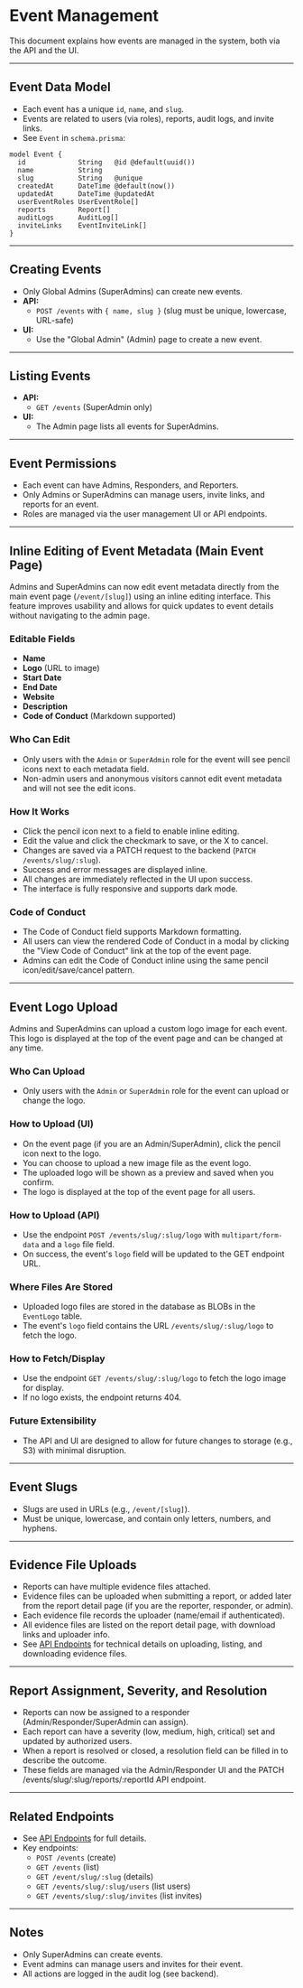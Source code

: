 # Event Management

This document explains how events are managed in the system, both via the API and the UI.

---

## Event Data Model
- Each event has a unique `id`, `name`, and `slug`.
- Events are related to users (via roles), reports, audit logs, and invite links.
- See `Event` in `schema.prisma`:

```prisma
model Event {
  id             String   @id @default(uuid())
  name           String
  slug           String   @unique
  createdAt      DateTime @default(now())
  updatedAt      DateTime @updatedAt
  userEventRoles UserEventRole[]
  reports        Report[]
  auditLogs      AuditLog[]
  inviteLinks    EventInviteLink[]
}
```

---

## Creating Events
- Only Global Admins (SuperAdmins) can create new events.
- **API:**
  - `POST /events` with `{ name, slug }` (slug must be unique, lowercase, URL-safe)
- **UI:**
  - Use the "Global Admin" (Admin) page to create a new event.

---

## Listing Events
- **API:**
  - `GET /events` (SuperAdmin only)
- **UI:**
  - The Admin page lists all events for SuperAdmins.

---

## Event Permissions
- Each event can have Admins, Responders, and Reporters.
- Only Admins or SuperAdmins can manage users, invite links, and reports for an event.
- Roles are managed via the user management UI or API endpoints.

---

## Inline Editing of Event Metadata (Main Event Page)

Admins and SuperAdmins can now edit event metadata directly from the main event page (`/event/[slug]`) using an inline editing interface. This feature improves usability and allows for quick updates to event details without navigating to the admin page.

### Editable Fields
- **Name**
- **Logo** (URL to image)
- **Start Date**
- **End Date**
- **Website**
- **Description**
- **Code of Conduct** (Markdown supported)

### Who Can Edit
- Only users with the `Admin` or `SuperAdmin` role for the event will see pencil icons next to each metadata field.
- Non-admin users and anonymous visitors cannot edit event metadata and will not see the edit icons.

### How It Works
- Click the pencil icon next to a field to enable inline editing.
- Edit the value and click the checkmark to save, or the X to cancel.
- Changes are saved via a PATCH request to the backend (`PATCH /events/slug/:slug`).
- Success and error messages are displayed inline.
- All changes are immediately reflected in the UI upon success.
- The interface is fully responsive and supports dark mode.

### Code of Conduct
- The Code of Conduct field supports Markdown formatting.
- All users can view the rendered Code of Conduct in a modal by clicking the "View Code of Conduct" link at the top of the event page.
- Admins can edit the Code of Conduct inline using the same pencil icon/edit/save/cancel pattern.

---

## Event Logo Upload

Admins and SuperAdmins can upload a custom logo image for each event. This logo is displayed at the top of the event page and can be changed at any time.

### Who Can Upload
- Only users with the `Admin` or `SuperAdmin` role for the event can upload or change the logo.

### How to Upload (UI)
- On the event page (if you are an Admin/SuperAdmin), click the pencil icon next to the logo.
- You can choose to upload a new image file as the event logo.
- The uploaded logo will be shown as a preview and saved when you confirm.
- The logo is displayed at the top of the event page for all users.

### How to Upload (API)
- Use the endpoint `POST /events/slug/:slug/logo` with `multipart/form-data` and a `logo` file field.
- On success, the event's `logo` field will be updated to the GET endpoint URL.

### Where Files Are Stored
- Uploaded logo files are stored in the database as BLOBs in the `EventLogo` table.
- The event's `logo` field contains the URL `/events/slug/:slug/logo` to fetch the logo.

### How to Fetch/Display
- Use the endpoint `GET /events/slug/:slug/logo` to fetch the logo image for display.
- If no logo exists, the endpoint returns 404.

### Future Extensibility
- The API and UI are designed to allow for future changes to storage (e.g., S3) with minimal disruption.

---

## Event Slugs
- Slugs are used in URLs (e.g., `/event/[slug]`).
- Must be unique, lowercase, and contain only letters, numbers, and hyphens.

---

## Evidence File Uploads

- Reports can have multiple evidence files attached.
- Evidence files can be uploaded when submitting a report, or added later from the report detail page (if you are the reporter, responder, or admin).
- Each evidence file records the uploader (name/email if authenticated).
- All evidence files are listed on the report detail page, with download links and uploader info.
- See [API Endpoints](./api-endpoints.md) for technical details on uploading, listing, and downloading evidence files.

---

## Report Assignment, Severity, and Resolution

- Reports can now be assigned to a responder (Admin/Responder/SuperAdmin can assign).
- Each report can have a severity (low, medium, high, critical) set and updated by authorized users.
- When a report is resolved or closed, a resolution field can be filled in to describe the outcome.
- These fields are managed via the Admin/Responder UI and the PATCH /events/slug/:slug/reports/:reportId API endpoint.

---

## Related Endpoints
- See [API Endpoints](./api-endpoints.md) for full details.
- Key endpoints:
  - `POST /events` (create)
  - `GET /events` (list)
  - `GET /event/slug/:slug` (details)
  - `GET /events/slug/:slug/users` (list users)
  - `GET /events/slug/:slug/invites` (list invites)

---

## Notes
- Only SuperAdmins can create events.
- Event admins can manage users and invites for their event.
- All actions are logged in the audit log (see backend). 